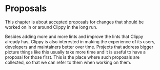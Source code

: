 # Proposals

This chapter is about accepted proposals for changes that should be worked on in
or around Clippy in the long run.

Besides adding more and more lints and improve the lints that Clippy already
has, Clippy is also interested in making the experience of its users, developers
and maintainers better over time. Projects that address bigger picture things
like this usually take more time and it is useful to have a proposal for those
first. This is the place where such proposals are collected, so that we can
refer to them when working on them.
